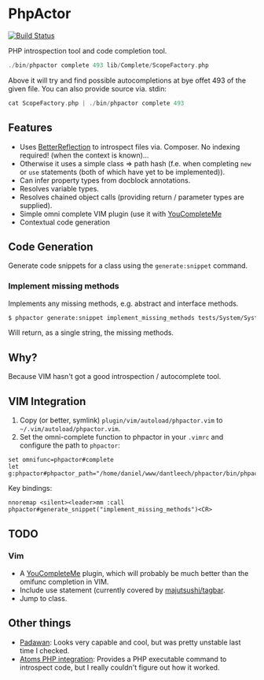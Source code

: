 PhpActor
========

[![Build Status](https://travis-ci.org/dantleech/phpactor.svg?branch=master)](https://travis-ci.org/dantleech/phpactor)

PHP introspection tool and code completion tool.

```php
./bin/phpactor complete 493 lib/Complete/ScopeFactory.php
```

Above it will try and find possible autocompletions at bye offet 493 of the
given file. You can also provide source via. stdin:

```php
cat ScopeFactory.php | ./bin/phpactor complete 493
```

Features
--------

- Uses [BetterReflection](https://github.com/roave/BetterReflection) to
  introspect files via. Composer. No indexing required! (when the context is
  known)...
- Otherwise it uses a simple class => path hash (f.e. when completing `new`
  or `use` statements (both of which have yet to be implemented)).
- Can infer property types from docblock annotations.
- Resolves variable types.
- Resolves chained object calls (providing return / parameter types are supplied).
- Simple omni complete VIM plugin (use it with [YouCompleteMe](https://github.com/Valloric/YouCompleteMe)
- Contextual code generation

Code Generation
---------------

Generate code snippets for a class using the `generate:snippet` command.

### Implement missing methods

Implements any missing methods, e.g. abstract and interface methods.

```bash
$ phpactor generate:snippet implement_missing_methods tests/System/SystemTestCase.php
```

Will return, as a single string, the missing methods.

Why?
----

Because VIM hasn't got a good introspection / autocomplete tool.

VIM Integration
---------------

1. Copy (or better, symlink) `plugin/vim/autoload/phpactor.vim` to
`~/.vim/autoload/phpactor.vim`.
2. Set the omni-complete function to phpactor in your `.vimrc` and configure
   the path to `phpactor`: 

```
set omnifunc=phpactor#complete
let g:phpactor#phpactor_path="/home/daniel/www/dantleech/phpactor/bin/phpactor"
```

Key bindings:

```
nnoremap <silent><leader>mm :call phpactor#generate_snippet("implement_missing_methods")<CR>
```

TODO
----

### Vim

- A [YouCompleteMe](https://github.com/Valloric/YouCompleteMe) plugin, which
  will probably be much better than the omifunc completion in VIM.
- Include use statement (currently covered by
  [majutsushi/tagbar](https://github.com/majutsushi/tagbar').
- Jump to class.

Other things
------------

- [Padawan](https://github.com/mkusher/padawan.vim): Looks very capable and
  cool, but was pretty unstable last time I checked.
- [Atoms PHP integration](https://github.com/php-integrator/atom-base):
  Provides a PHP executable command to introspect code, but I really couldn't
  figure out how it worked.
